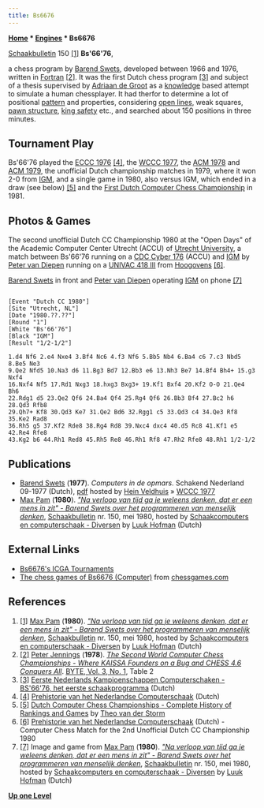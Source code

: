 ```yaml
---
title: Bs6676
---
```

**[Home](Home "Home") * [Engines](Engines "Engines") * Bs6676**

[](http://picasaweb.google.nl/Luuk.Hofman/Schaakbulletin150Mei1980#) [Schaakbulletin](http://www.newinchess.com/Support/Default.aspx?PageID=001) 150 <a id="cite-note-1" href="#cite-ref-1">[1]</a>
**Bs'66'76**,

a chess program by [Barend Swets](Barend_Swets "Barend Swets"), developed between 1966 and 1976, written in [Fortran](Fortran "Fortran") <a id="cite-note-2" href="#cite-ref-2">[2]</a>. It was the first Dutch chess program <a id="cite-note-3" href="#cite-ref-3">[3]</a> and subject of a thesis supervised by [Adriaan de Groot](Adriaan_de_Groot "Adriaan de Groot") as a [knowledge](Knowledge "Knowledge") based attempt to simulate a human chessplayer. It had therfor to determine a lot of positional [pattern](Evaluation_Patterns "Evaluation Patterns") and properties, considering [open lines](Open_File "Open File"), weak squares, [pawn structure](Pawn_Structure "Pawn Structure"), [king safety](King_Safety "King Safety") etc., and searched about 150 positions in three minutes.

## Tournament Play

Bs'66'76 played the [ECCC 1976](ECCC_1976 "ECCC 1976") <a id="cite-note-4" href="#cite-ref-4">[4]</a>, the [WCCC 1977](WCCC_1977 "WCCC 1977"), the [ACM 1978](ACM_1978 "ACM 1978") and [ACM 1979](ACM_1979 "ACM 1979"), the unofficial Dutch championship matches in 1979, where it won 2-0 from [IGM](IGM "IGM"), and a single game in 1980, also versus IGM, which ended in a draw (see below) <a id="cite-note-5" href="#cite-ref-5">[5]</a> and the [First Dutch Computer Chess Championship](DOCCC_1981 "DOCCC 1981") in 1981.

## Photos & Games

The second unofficial Dutch CC Championship 1980 at the "Open Days" of the Academic Computer Center Utrecht (ACCU) of [Utrecht University](https://en.wikipedia.org/wiki/Utrecht_University), a match between Bs'66'76 running on a [CDC Cyber 176](CDC_Cyber "CDC Cyber") (ACCU) and [IGM](IGM "IGM") by [Peter van Diepen](Peter_van_Diepen "Peter van Diepen") running on a [UNIVAC 418 III](UNIVAC_418 "UNIVAC 418") from [Hoogovens](https://en.wikipedia.org/wiki/Koninklijke_Hoogovens) <a id="cite-note-6" href="#cite-ref-6">[6]</a>.

[](https://plus.google.com/photos/108365418358650491702/albums/5249605032035852657?banner=pwa)
[Barend Swets](Barend_Swets "Barend Swets") in front and [Peter van Diepen](Peter_van_Diepen "Peter van Diepen") operating [IGM](IGM "IGM") on phone <a id="cite-note-7" href="#cite-ref-7">[7]</a>

```

[Event "Dutch CC 1980"]
[Site "Utrecht, NL"]
[Date "1980.??.??"]
[Round "1"]
[White "Bs'66'76"]
[Black "IGM"]
[Result "1/2-1/2"]

1.d4 Nf6 2.e4 Nxe4 3.Bf4 Nc6 4.f3 Nf6 5.Bb5 Nb4 6.Ba4 c6 7.c3 Nbd5 8.Be5 Ne3 
9.Qe2 Nfd5 10.Na3 d6 11.Bg3 Bd7 12.Bb3 e6 13.Nh3 Be7 14.Bf4 Bh4+ 15.g3 Nxf4 
16.Nxf4 Nf5 17.Rd1 Nxg3 18.hxg3 Bxg3+ 19.Kf1 Bxf4 20.Kf2 O-O 21.Qe4 Bh6 
22.Rdg1 d5 23.Qe2 Qf6 24.Ba4 Qf4 25.Rg4 Qf6 26.Bb3 Bf4 27.Bc2 h6 28.Qd3 Rfb8 
29.Qh7+ Kf8 30.Qd3 Ke7 31.Qe2 Bd6 32.Rgg1 c5 33.Qd3 c4 34.Qe3 Rf8 35.Ke2 Rad8 
36.Rh5 g5 37.Kf2 Rde8 38.Rg4 Rd8 39.Nxc4 dxc4 40.d5 Rc8 41.Kf1 e5 42.Re4 Rfe8 
43.Kg2 b6 44.Rh1 Red8 45.Rh5 Re8 46.Rh1 Rf8 47.Rh2 Rfe8 48.Rh1 1/2-1/2

```

## Publications

- [Barend Swets](Barend_Swets "Barend Swets") (**1977**). *Computers in de opmars*. Schakend Nederland 09-1977 (Dutch), [pdf](http://www.schaakcomputers.nl/hein_veldhuis/database/files/09-1977,%20Schakend%20Nederland,%20Ir.%20Barend%20Swets,%20Computers%20in%20de%20opmars.pdf) hosted by [Hein Veldhuis](Hein_Veldhuis "Hein Veldhuis") » [WCCC 1977](WCCC_1977 "WCCC 1977")
- [Max Pam](http://www.maxpam.nl/) (**1980**). *["Na verloop van tijd ga je weleens denken, dat er een mens in zit" - Barend Swets over het programmeren van menselijk denken](http://picasaweb.google.nl/Luuk.Hofman/Schaakbulletin150Mei1980#)*, [Schaakbulletin](http://www.newinchess.com/Support/Default.aspx?PageID=001) nr. 150, mei 1980, hosted by [Schaakcomputers en computerschaak - Diversen](http://www.schaakcomputers.nl/diversen/) by [Luuk Hofman](http://www.schaakcomputers.nl/) (Dutch)

## External Links

- [Bs6676's ICGA Tournaments](https://www.game-ai-forum.org/icga-tournaments/program.php?id=437)
- [The chess games of Bs6676 (Computer)](http://www.chessgames.com/perl/chessplayer?pid=48734) from [chessgames.com](http://www.chessgames.com/index.html)

## References

1. <a id="cite-ref-1" href="#cite-note-1">[1]</a> [Max Pam](http://www.maxpam.nl/) (**1980**). *["Na verloop van tijd ga je weleens denken, dat er een mens in zit" - Barend Swets over het programmeren van menselijk denken](http://picasaweb.google.nl/Luuk.Hofman/Schaakbulletin150Mei1980#)*, [Schaakbulletin](http://www.newinchess.com/Support/Default.aspx?PageID=001) nr. 150, mei 1980, hosted by [Schaakcomputers en computerschaak - Diversen](http://www.schaakcomputers.nl/diversen/) by [Luuk Hofman](http://www.schaakcomputers.nl/) (Dutch)
1. <a id="cite-ref-2" href="#cite-note-2">[2]</a> [Peter Jennings](Peter_Jennings "Peter Jennings") (**1978**). *[The Second World Computer Chess Championships - Where KAISSA Founders on a Bug and CHESS 4.6 Conquers All](http://archive.org/stream/byte-magazine-1978-01/1978_01_BYTE_03-01_The_Brains_of_Men_and_Machines#page/n107/mode/2up)*. [BYTE, Vol. 3, No. 1](Byte_Magazine#BYTE301 "Byte Magazine"), Table 2
1. <a id="cite-ref-3" href="#cite-note-3">[3]</a> [Eerste Nederlands Kampioenschappen Computerschaken - BS'66'76, het eerste schaakprogramma](http://www.csvnsupplementsite.nl/csvnp2.html) (Dutch)
1. <a id="cite-ref-4" href="#cite-note-4">[4]</a> [Prehistorie van het Nederlandse Computerschaak](http://old.csvn.nl/pre_hist.html) (Dutch)
1. <a id="cite-ref-5" href="#cite-note-5">[5]</a> [Dutch Computer Chess Championships - Complete History of Rankings and Games](http://old.csvn.nl/dcc_hist.html) by [Theo van der Storm](Theo_van_der_Storm "Theo van der Storm")
1. <a id="cite-ref-6" href="#cite-note-6">[6]</a> [Prehistorie van het Nederlandse Computerschaak](http://old.csvn.nl/pre_hist.html) (Dutch) - Computer Chess Match for the 2nd Unofficial Dutch CC Championship 1980
1. <a id="cite-ref-7" href="#cite-note-7">[7]</a> Image and game from [Max Pam](http://www.maxpam.nl/) (**1980**). *["Na verloop van tijd ga je weleens denken, dat er een mens in zit" - Barend Swets over het programmeren van menselijk denken](http://picasaweb.google.nl/Luuk.Hofman/Schaakbulletin150Mei1980#)*, [Schaakbulletin](http://www.newinchess.com/Support/Default.aspx?PageID=001) nr. 150, mei 1980, hosted by [Schaakcomputers en computerschaak - Diversen](http://www.schaakcomputers.nl/diversen/) by [Luuk Hofman](http://www.schaakcomputers.nl/) (Dutch)

**[Up one Level](Engines "Engines")**

